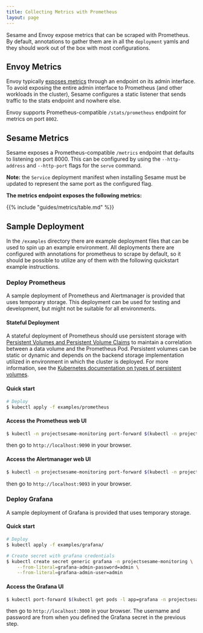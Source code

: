 ```yaml
---
title: Collecting Metrics with Prometheus
layout: page
---
```


<div id="toc" class="navigation"></div>

Sesame and Envoy expose metrics that can be scraped with Prometheus. By
default, annotations to gather them are in all the `deployment` yamls and they
should work out of the box with most configurations.

## Envoy Metrics

Envoy typically [exposes metrics](https://www.envoyproxy.io/docs/envoy/v1.15.0/configuration/http/http_conn_man/stats#config-http-conn-man-stats) through an endpoint on its admin interface. To
avoid exposing the entire admin interface to Prometheus (and other workloads in
the cluster), Sesame configures a static listener that sends traffic to the
stats endpoint and nowhere else.

Envoy supports Prometheus-compatible `/stats/prometheus` endpoint for metrics on
port `8002`.

## Sesame Metrics

Sesame exposes a Prometheus-compatible `/metrics` endpoint that defaults to listening on port 8000. This can be configured by using the `--http-address` and `--http-port` flags for the `serve` command.

**Note:** the `Service` deployment manifest when installing Sesame must be updated to represent the same port as the configured flag.

**The metrics endpoint exposes the following metrics:**

{{% include "guides/metrics/table.md" %}}

## Sample Deployment

In the `/examples` directory there are example deployment files that can be used to spin up an example environment.
All deployments there are configured with annotations for prometheus to scrape by default, so it should be possible to utilize any of them with the following quickstart example instructions.

### Deploy Prometheus

A sample deployment of Prometheus and Alertmanager is provided that uses temporary storage. This deployment can be used for testing and development, but might not be suitable for all environments.

#### Stateful Deployment

 A stateful deployment of Prometheus should use persistent storage with [Persistent Volumes and Persistent Volume Claims][1] to maintain a correlation between a data volume and the Prometheus Pod.
 Persistent volumes can be static or dynamic and depends on the backend storage implementation utilized in environment in which the cluster is deployed. For more information, see the [Kubernetes documentation on types of persistent volumes][2].

#### Quick start

```sh
# Deploy 
$ kubectl apply -f examples/prometheus
```

#### Access the Prometheus web UI

```sh
$ kubectl -n projectsesame-monitoring port-forward $(kubectl -n projectsesame-monitoring get pods -l app=prometheus -l component=server -o jsonpath='{.items[0].metadata.name}') 9090:9090
```

then go to `http://localhost:9090` in your browser.

#### Access the Alertmanager web UI

```sh
$ kubectl -n projectsesame-monitoring port-forward $(kubectl -n projectsesame-monitoring get pods -l app=prometheus -l component=alertmanager -o jsonpath='{.items[0].metadata.name}') 9093:9093
```

then go to `http://localhost:9093` in your browser.

### Deploy Grafana

A sample deployment of Grafana is provided that uses temporary storage.

#### Quick start

```sh
# Deploy
$ kubectl apply -f examples/grafana/

# Create secret with grafana credentials
$ kubectl create secret generic grafana -n projectsesame-monitoring \
    --from-literal=grafana-admin-password=admin \
    --from-literal=grafana-admin-user=admin
```

#### Access the Grafana UI

```sh
$ kubectl port-forward $(kubectl get pods -l app=grafana -n projectsesame-monitoring -o jsonpath='{.items[0].metadata.name}') 3000 -n projectsesame-monitoring
```

then go to `http://localhost:3000` in your browser.
The username and password are from when you defined the Grafana secret in the previous step.

[1]: https://kubernetes.io/docs/concepts/storage/persistent-volumes/
[2]: https://kubernetes.io/docs/concepts/storage/persistent-volumes/#types-of-persistent-volumes